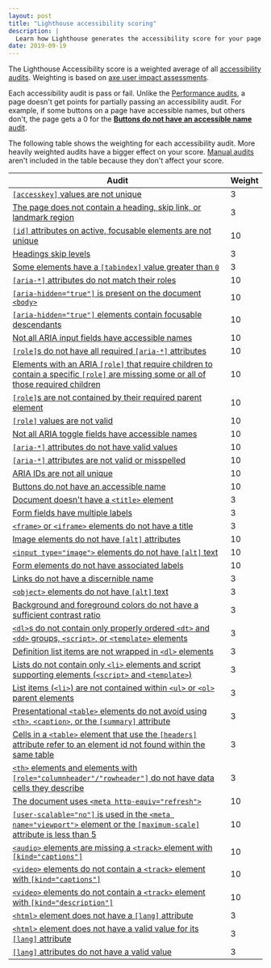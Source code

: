 ```yaml
---
layout: post
title: "Lighthouse accessibility scoring"
description: |
  Learn how Lighthouse generates the accessibility score for your page.
date: 2019-09-19
---
```


The Lighthouse Accessibility score is a weighted average
of all [accessibility audits](/lighthouse-accessibility).
Weighting is based on
[axe user impact assessments](https://github.com/dequelabs/axe-core/blob/develop/doc/rule-descriptions.md).

Each accessibility audit is pass or fail.
Unlike the [Performance audits](/lighthouse-performance),
a page doesn't get points for partially passing an accessibility audit.
For example, if some buttons on a page have accessible names,
but others don't, the page gets a 0 for the
[**Buttons do not have an accessible name** audit](/button-name).

The following table shows the weighting for each accessibility audit.
More heavily weighted audits have a bigger effect on your score.
[Manual audits](/lighthouse-accessibility/#additional-items-to-manually-check)
aren't included in the table because they don't affect your score.

<div class="w-table-wrapper">
  <table>
    <thead>
      <tr>
        <th>Audit</th>
        <th>Weight</th>
      </tr>
    </thead>
    <tbody>
      <tr>
        <td><a href="/accesskeys/"><code>[accesskey]</code> values are not unique</a></td>
        <td>3</td>
      </tr>
      <tr>
        <td><a href="/bypass/">The page does not contain a heading, skip link, or landmark region</a></td>
        <td>3</td>
      </tr>
      <tr>
        <td><a href="/duplicate-id-active/"><code>[id]</code> attributes on active, focusable elements are not unique</a></td>
        <td>10</td>
      </tr>
      <tr>
        <td><a href="/heading-order">Headings skip levels</a></td>
        <td>3</td>
      </tr>
      <tr>
        <td><a href="/tabindex/">Some elements have a <code>[tabindex]</code> value greater than <code>0</code></a></td>
        <td>3</td>
      </tr>
      <tr>
        <td><a href="/aria-allowed-attr/"><code>[aria-*]</code> attributes do not match their roles</a></td>
        <td>10</td>
      </tr>
      <tr>
        <td><a href="/aria-hidden-body"><code>[aria-hidden="true"]</code> is present on the document <code>&#60;body&#62;</code></a></td>
        <td>10</td>
      </tr>
      <tr>
        <td><a href="/aria-hidden-focus"><code>[aria-hidden="true"]</code> elements contain focusable descendants</a></td>
        <td>10</td>
      </tr>
      <tr>
        <td><a href="/aria-input-field-name">Not all ARIA input fields have accessible names</a></td>
        <td>10</td>
      </tr>
      <tr>
        <td><a href="/aria-required-attr/"><code>[role]</code>s do not have all required <code>[aria-*]</code> attributes</a></td>
        <td>10</td>
      </tr>
      <tr>
        <td><a href="/aria-required-children/">Elements with an ARIA <code>[role]</code> that require children to contain a specific <code>[role]</code> are missing some or all of those required children</a></td>
        <td>10</td>
      </tr>
      <tr>
        <td><a href="/aria-required-parent/"><code>[role]</code>s are not contained by their required parent element</a></td>
        <td>10</td>
      </tr>
      <tr>
        <td><a href="/aria-roles/"><code>[role]</code> values are not valid</a></td>
        <td>10</td>
      </tr>
      <tr>
        <td><a href="/aria-toggle-field-name/">Not all ARIA toggle fields have accessible names</a></td>
        <td>10</td>
      </tr>
      <tr>
        <td><a href="/aria-valid-attr-value/"><code>[aria-*]</code> attributes do not have valid values</a></td>
        <td>10</td>
      </tr>
      <tr>
        <td><a href="/aria-valid-attr/"><code>[aria-*]</code> attributes are not valid or misspelled</a></td>
        <td>10</td>
      </tr>
      <tr>
        <td><a href="/duplicate-id-aria/">ARIA IDs are not all unique</a></td>
        <td>10</td>
      </tr>
      <tr>
        <td><a href="/button-name/">Buttons do not have an accessible name</a></td>
        <td>10</td>
      </tr>
      <tr>
        <td><a href="/document-title/">Document doesn't have a <code>&#60;title&#62;</code> element</a></td>
        <td>3</td>
      </tr>
      <tr>
        <td><a href="/form-field-multiple-labels">Form fields have multiple labels</a></td>
        <td>3</td>
      </tr>
      <tr>
        <td><a href="/frame-title/"><code>&#60;frame&#62;</code> or <code>&#60;iframe&#62;</code> elements do not have a title</a></td>
        <td>3</td>
      </tr>
      <tr>
        <td><a href="/image-alt/">Image elements do not have <code>[alt]</code> attributes</a></td>
        <td>10</td>
      </tr>
      <tr>
        <td><a href="/input-image-alt/"><code>&#60;input type="image"&#62;</code> elements do not have <code>[alt]</code> text</a></td>
        <td>10</td>
      </tr>
      <tr>
        <td><a href="/label/">Form elements do not have associated labels</a></td>
        <td>10</td>
      </tr>
      <tr>
        <td><a href="/link-name/">Links do not have a discernible name</a></td>
        <td>3</td>
      </tr>
      <tr>
        <td><a href="/object-alt/"><code>&#60;object&#62;</code> elements do not have <code>[alt]</code> text</a></td>
        <td>3</td>
      </tr>
      <tr>
        <td><a href="/color-contrast/">Background and foreground colors do not have a sufficient contrast ratio</a></td>
        <td>3</td>
      </tr>
      <tr>
        <td><a href="/definition-list/"><code>&#60;dl&#62;</code>s do not contain only properly ordered <code>&#60;dt&#62;</code> and <code>&#60;dd&#62;</code> groups, <code>&#60;script&#62;</code>, or <code>&#60;template&#62;</code> elements</a></td>
        <td>3</td>
      </tr>
      <tr>
        <td><a href="/dlitem/">Definition list items are not wrapped in <code>&#60;dl&#62;</code> elements</a></td>
        <td>3</td>
      </tr>
      <tr>
        <td><a href="/list/">Lists do not contain only <code>&#60;li&#62;</code> elements and script supporting elements (<code>&#60;script&#62;</code> and <code>&#60;template&#62;</code>)</a></td>
        <td>3</td>
      </tr>
      <tr>
        <td><a href="/listitem/">List items (<code>&#60;li&#62;</code>) are not contained within <code>&#60;ul&#62;</code> or <code>&#60;ol&#62;</code> parent elements</a></td>
        <td>3</td>
      </tr>
      <tr>
        <td><a href="/layout-table/">Presentational <code>&#60;table&#62;</code> elements do not avoid using <code>&#60;th&#62;</code>, <code>&#60;caption&#62;</code>, or the <code>[summary]</code> attribute</a></td>
        <td>3</td>
      </tr>
      <tr>
        <td><a href="/td-headers-attr/">Cells in a <code>&#60;table&#62;</code> element that use the <code>[headers]</code> attribute refer to an element id not found within the same table</a></td>
        <td>3</td>
      </tr>
      <tr>
        <td><a href="/th-has-data-cells/"><code>&#60;th&#62;</code> elements and elements with <code>[role="columnheader"/"rowheader"]</code> do not have data cells they describe</a></td>
        <td>3</td>
      </tr>
      <tr>
        <td><a href="/meta-refresh/">The document uses <code>&#60;meta http-equiv="refresh"&#62;</code></a></td>
        <td>10</td>
      </tr>
      <tr>
        <td><a href="/meta-viewport/"><code>[user-scalable="no"]</code> is used in the <code>&#60;meta name="viewport"&#62;</code> element or the <code>[maximum-scale]</code> attribute is less than 5</a></td>
        <td>10</td>
      </tr>
      <tr>
        <td><a href="/audio-caption/"><code>&#60;audio&#62;</code> elements are missing a <code>&#60;track&#62;</code> element with <code>[kind="captions"]</code></a></td>
        <td>10</td>
      </tr>
      <tr>
        <td><a href="/video-caption/"><code>&#60;video&#62;</code> elements do not contain a <code>&#60;track&#62;</code> element with <code>[kind="captions"]</code></a></td>
        <td>10</td>
      </tr>
      <tr>
        <td><a href="/video-description/"><code>&#60;video&#62;</code> elements do not contain a <code>&#60;track&#62;</code> element with <code>[kind="description"]</code></a></td>
        <td>10</td>
      </tr>
      <tr>
        <td><a href="/html-has-lang/"><code>&#60;html&#62;</code> element does not have a <code>[lang]</code> attribute</a></td>
        <td>3</td>
      </tr>
      <tr>
        <td><a href="/html-lang-valid/"><code>&#60;html&#62;</code> element does not have a valid value for its <code>[lang]</code> attribute</a></td>
        <td>3</td>
      </tr>
      <tr>
        <td><a href="/valid-lang/"><code>[lang]</code> attributes do not have a valid value</a></td>
        <td>3</td>
      </tr>
    </tbody>
  </table>
</div>
